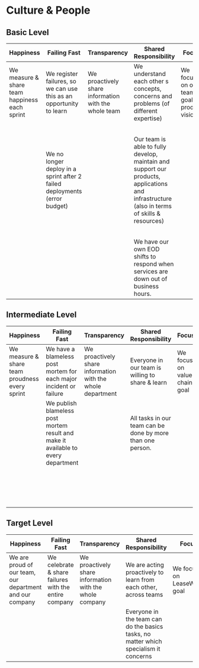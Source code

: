 Culture & People
=============================

Basic Level
-------------

|Happiness               |Failing Fast          |Transparency          |Shared Responsibility |Focus                 |Self Organization     |
|------------------------|----------------------|----------------------|----------------------|----------------------|----------------------|
|We measure & share team happiness each sprint |We register failures, so we can use this as an opportunity to learn| We proactively share information with the whole team | We understand each other s concepts, concerns and problems (of different expertise) | We focus on our team goal & product vision | We plan our activities together with the PO |
| |We no longer deploy in a sprint after 2 failed deployments (error budget) | |Our team is able to fully develop, maintain and support our products, applications and infrastructure (also in terms of skills & resources)| |Our team understands the boundaries in terms of resources, cooperation with other teams and departments, decision making policy and information flow|
| | | |We have our own EOD shifts to respond when services are down out of business hours.| |We know the team KPIs|


Intermediate Level
-------------

|Happiness               |Failing Fast          |Transparency          |Shared Responsibility |Focus                 |Self Organization     |
|------------------------|----------------------|----------------------|----------------------|----------------------|----------------------|
|We measure & share team proudness every sprint|We have a blameless post mortem for each major incident or failure|We proactively share information with the whole department|Everyone in our team is willing to share & learn|We focus on value chain goal|We monitor our work process & performance|
| |We publish blameless post mortem result and make it available to every department| |All tasks in our team can be done by more than one person.| |We provide reporting of our performance/progress|
| | | | | |Individual performance is evaluated on team KPIs and 360 degree feedback|


Target Level
-------------

|Happiness               |Failing Fast          |Transparency          |Shared Responsibility |Focus                 |Self Organization     |
|------------------------|----------------------|----------------------|----------------------|----------------------|----------------------|
|We are proud of our team, our department and our company|We celebrate & share failures with the entire company|We proactively share information with the whole company|We are acting proactively to learn from each other, across teams|We focus on LeaseWebs goal|We check our performance and find ways to improve on it|
| | | |Everyone in the team can do the basics tasks, no matter which specialism it concerns| | |
